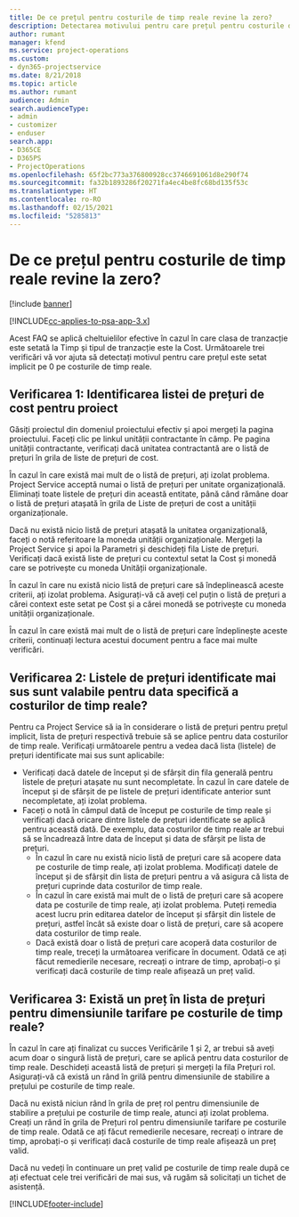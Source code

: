 ```yaml
---
title: De ce prețul pentru costurile de timp reale revine la zero?
description: Detectarea motivului pentru care prețul pentru costurile de timp reale revine la zero.
author: rumant
manager: kfend
ms.service: project-operations
ms.custom:
- dyn365-projectservice
ms.date: 8/21/2018
ms.topic: article
ms.author: rumant
audience: Admin
search.audienceType:
- admin
- customizer
- enduser
search.app:
- D365CE
- D365PS
- ProjectOperations
ms.openlocfilehash: 65f2bc773a376800928cc3746691061d8e290f74
ms.sourcegitcommit: fa32b1893286f20271fa4ec4be8fc68bd135f53c
ms.translationtype: HT
ms.contentlocale: ro-RO
ms.lasthandoff: 02/15/2021
ms.locfileid: "5285813"
---
```

# <a name="why-is-the-price-defaulting-to-zero-on-time-cost-actuals"></a>De ce prețul pentru costurile de timp reale revine la zero?

[!include [banner](../includes/psa-now-project-operations.md)]

[!INCLUDE[cc-applies-to-psa-app-3.x](../includes/cc-applies-to-psa-app-3x.md)]

Acest FAQ se aplică cheltuielilor efective în cazul în care clasa de tranzacție este setată la Timp și tipul de tranzacție este la Cost. Următoarele trei verificări vă vor ajuta să detectați motivul pentru care prețul este setat implicit pe 0 pe costurile de timp reale.
 
## <a name="check-1-identify-the-cost-price-list-for-the-project"></a>Verificarea 1: Identificarea listei de prețuri de cost pentru proiect

Găsiți proiectul din domeniul proiectului efectiv și apoi mergeți la pagina proiectului. Faceți clic pe linkul unității contractante în câmp. Pe pagina unității contractante, verificați dacă unitatea contractantă are o listă de prețuri în grila de liste de prețuri de cost.

În cazul în care există mai mult de o listă de prețuri, ați izolat problema. Project Service acceptă numai o listă de prețuri per unitate organizațională. Eliminați toate listele de prețuri din această entitate, până când rămâne doar o listă de prețuri atașată în grila de Liste de prețuri de cost a unității organizaționale.

Dacă nu există nicio listă de prețuri atașată la unitatea organizațională, faceți o notă referitoare la moneda unității organizaționale. Mergeți la Project Service și apoi la Parametri și deschideți fila Liste de prețuri. Verificați dacă există liste de prețuri cu contextul setat la Cost și monedă care se potrivește cu moneda Unității organizaționale.
 
În cazul în care nu există nicio listă de prețuri care să îndeplinească aceste criterii, ați izolat problema. Asigurați-vă că aveți cel puțin o listă de prețuri a cărei context este setat pe Cost și a cărei monedă se potrivește cu moneda unității organizaționale.

În cazul în care există mai mult de o listă de prețuri care îndeplinește aceste criterii, continuați lectura acestui document pentru a face mai multe verificări.

## <a name="check-2-are-any-of-the-price-lists-identified-above-valid-for-the-specific-date-of-the-time-cost-actual"></a>Verificarea 2: Listele de prețuri identificate mai sus sunt valabile pentru data specifică a costurilor de timp reale?

Pentru ca Project Service să ia în considerare o listă de prețuri pentru prețul implicit, lista de prețuri respectivă trebuie să se aplice pentru data costurilor de timp reale. Verificați următoarele pentru a vedea dacă lista (listele) de prețuri identificate mai sus sunt aplicabile:

- Verificați dacă datele de început și de sfârșit din fila generală pentru listele de prețuri atașate nu sunt necompletate. În cazul în care datele de început și de sfârșit de pe listele de prețuri identificate anterior sunt necompletate, ați izolat problema. 
- Faceți o notă în câmpul dată de început pe costurile de timp reale și verificați dacă oricare dintre listele de prețuri identificate se aplică pentru această dată. De exemplu, data costurilor de timp reale ar trebui să se încadrează între data de început și data de sfârșit pe lista de prețuri. 
    - În cazul în care nu există nicio listă de prețuri care să acopere data pe costurile de timp reale, ați izolat problema. Modificați datele de început și de sfârșit din lista de prețuri pentru a vă asigura că lista de prețuri cuprinde data costurilor de timp reale. 
    - În cazul în care există mai mult de o listă de prețuri care să acopere data pe costurile de timp reale, ați izolat problema. Puteți remedia acest lucru prin editarea datelor de început și sfârșit din listele de prețuri, astfel încât să existe doar o listă de prețuri, care să acopere data costurilor de timp reale. 
    - Dacă există doar o listă de prețuri care acoperă data costurilor de timp reale, treceți la următoarea verificare în document.
Odată ce ați făcut remedierile necesare, recreați o intrare de timp, aprobați-o și verificați dacă costurile de timp reale afișează un preț valid.

## <a name="check-3-is-there-a-price-in-the-price-list-for-the-pricing-dimensions-on-the-time-cost-actual"></a>Verificarea 3: Există un preț în lista de prețuri pentru dimensiunile tarifare pe costurile de timp reale?

În cazul în care ați finalizat cu succes Verificările 1 și 2, ar trebui să aveți acum doar o singură listă de prețuri, care se aplică pentru data costurilor de timp reale. Deschideți această listă de prețuri și mergeți la fila Prețuri rol. Asigurați-vă că există un rând în grilă pentru dimensiunile de stabilire a prețului pe costurile de timp reale.

Dacă nu există niciun rând în grila de preț rol pentru dimensiunile de stabilire a prețului pe costurile de timp reale, atunci ați izolat problema. Creați un rând în grila de Prețuri rol pentru dimensiunile tarifare pe costurile de timp reale. Odată ce ați făcut remedierile necesare, recreați o intrare de timp, aprobați-o și verificați dacă costurile de timp reale afișează un preț valid.
 
Dacă nu vedeți în continuare un preț valid pe costurile de timp reale după ce ați efectuat cele trei verificări de mai sus, vă rugăm să solicitați un tichet de asistență.





[!INCLUDE[footer-include](../includes/footer-banner.md)]